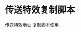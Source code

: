 # 传送特效复制脚本

[传送特效地址](https://www.bilibili.com/video/BV1hb4y1p7uj/)
[复制脚本使用](https://www.bilibili.com/video/BV1x5411172i?spm_id_from=333.999.0.0)
